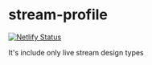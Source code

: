 # stream-profile

[![Netlify Status](https://api.netlify.com/api/v1/badges/89a56821-94c5-44d7-b837-6498d9c273b2/deploy-status)](https://app.netlify.com/sites/stream-profile/deploys)

It's include only live stream design types
